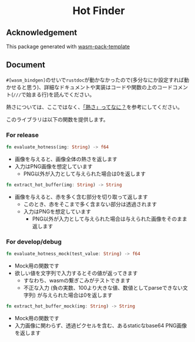 <div align="center">
<h1><strong>Hot Finder</strong></h1>
</div>

## Acknowledgement

This package generated with [wasm-pack-template](https://github.com/rustwasm/wasm-pack-template)

## Document

`#[wasm_bindgen]`のせいで`rustdoc`が動かなかったので(多分なにか設定すれば動かせると思う)、詳細なドキュメントや実装はコードや関数の上のコードコメント(`///`で始まる行)を読んでください。

熱さについては、ここではなく、[「熱さ」ってなに？](https://github.com/p2hacks2023/pre-06/issues/7)を参考にしてください。

このライブラリは以下の関数を提供します。

### For release

```rust
fn evaluate_hotness(img: String) -> f64
```

- 画像を与えると、画像全体の熱さを返します
- 入力はPNG画像を想定しています
  - PNG以外が入力として与えられた場合は0を返します

```rust
fn extract_hot_buffer(img: String) -> String
```

- 画像を与えると、赤を多く含む部分を切り取って返します
  - このとき、赤をそこまで多く含まない部分は透過されます
  - 入力はPNGを想定しています
    - PNG以外が入力として与えられた場合は与えられた画像をそのまま返します

### For develop/debug

```rust
fn evaluate_hotness_mock(test_value: String) -> f64
```

- Mock用の関数です
- 欲しい値を文字列で入力するとその値が返ってきます
  - すなわち、wasmの繋ぎこみがテストできます
  - 不正な入力 (負の実数、100より大きな値、数値としてparseできない文字列) が与えられた場合は0を返します


```rust
fn extract_hot_buffer_mock(img: String) -> String
```

- Mock用の関数です
- 入力画像に関わらず、透過ピクセルを含む、あるstaticなbase64 PNG画像を返します
